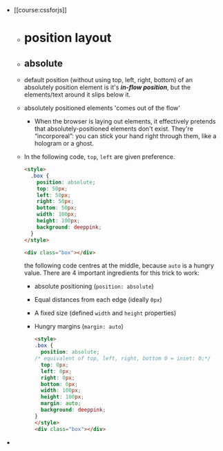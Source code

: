 - [[course:cssforjs]]
	- # position layout
	- ## absolute
	- default position (without using top, left, right, bottom) of an absolutely position element is it's ***in-flow position***, but the elements/text around it slips below it.
	- absolutely positioned elements 'comes out of the flow'
		- When the browser is laying out elements, it effectively pretends that 
		  absolutely-positioned elements don't exist. They're “incorporeal”: you 
		  can stick your hand right through them, like a hologram or a ghost.
	- In the following code, `top`, `left` are given preference.
	  ```html
	  <style>
	    .box {
	      position: absolute;
	      top: 50px;
	      left: 50px;
	      right: 50px;
	      bottom: 50px;
	      width: 100px;
	      height: 100px;
	      background: deeppink;
	    }
	  </style>
	  
	  <div class="box"></div>
	  ```
	  
	  the following code centres at the middle, because `auto` is a hungry value. There are 4 important ingredients for this trick to work:
		- absolute positioning (`position: absolute`)
		- Equal distances from each edge (ideally `0px`)
		- A fixed size (defined `width` and `height` properties)
		- Hungry margins (`margin: auto`)
		  
		  ```html
		  <style>
		  .box {
		    position: absolute;
		  /* equivalent of top, left, right, bottom 0 = inset: 0;*/
		    top: 0px;
		    left: 0px;
		    right: 0px;
		    bottom: 0px;
		    width: 100px;
		    height: 100px;
		    margin: auto;
		    background: deeppink;
		  }
		  </style>
		  <div class="box"></div>
		  ```
-